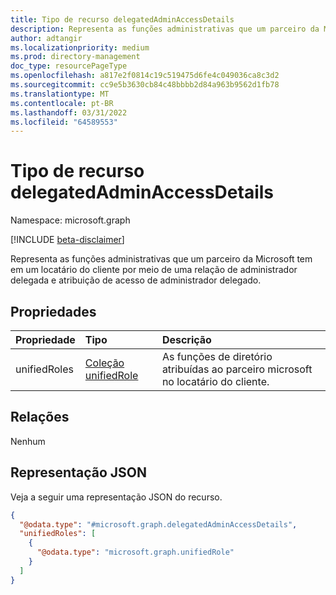 ```yaml
---
title: Tipo de recurso delegatedAdminAccessDetails
description: Representa as funções administrativas que um parceiro da Microsoft tem em um locatário do cliente por meio de uma relação de administrador delegada e atribuição de acesso de administrador delegado.
author: adtangir
ms.localizationpriority: medium
ms.prod: directory-management
doc_type: resourcePageType
ms.openlocfilehash: a817e2f0814c19c519475d6fe4c049036ca8c3d2
ms.sourcegitcommit: cc9e5b3630cb84c48bbbb2d84a963b9562d1fb78
ms.translationtype: MT
ms.contentlocale: pt-BR
ms.lasthandoff: 03/31/2022
ms.locfileid: "64589553"
---
```

# <a name="delegatedadminaccessdetails-resource-type"></a>Tipo de recurso delegatedAdminAccessDetails

Namespace: microsoft.graph

[!INCLUDE [beta-disclaimer](../../includes/beta-disclaimer.md)]

Representa as funções administrativas que um parceiro da Microsoft tem em um locatário do cliente por meio de uma relação de administrador delegada e atribuição de acesso de administrador delegado.

## <a name="properties"></a>Propriedades
|Propriedade|Tipo|Descrição|
|:---|:---|:---|
|unifiedRoles|[Coleção unifiedRole](../resources/unifiedrole.md)|As funções de diretório atribuídas ao parceiro microsoft no locatário do cliente.|

## <a name="relationships"></a>Relações
Nenhum

## <a name="json-representation"></a>Representação JSON
Veja a seguir uma representação JSON do recurso.
<!-- {
  "blockType": "resource",
  "@odata.type": "microsoft.graph.delegatedAdminAccessDetails"
}
-->
``` json
{
  "@odata.type": "#microsoft.graph.delegatedAdminAccessDetails",
  "unifiedRoles": [
    {
      "@odata.type": "microsoft.graph.unifiedRole"
    }
  ]
}
```

